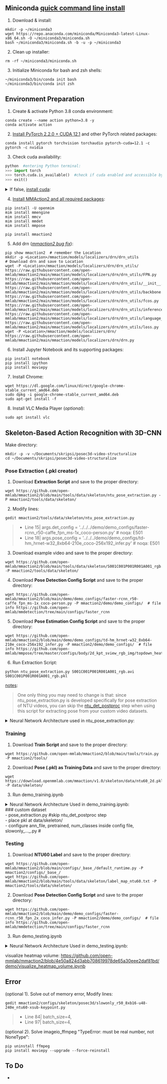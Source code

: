 ## Miniconda [quick command line install](https://docs.anaconda.com/free/miniconda/#quick-command-line-install)
1. Download & install:
```
mkdir -p ~/miniconda3
wget https://repo.anaconda.com/miniconda/Miniconda3-latest-Linux-x86_64.sh -O ~/miniconda3/miniconda.sh
bash ~/miniconda3/miniconda.sh -b -u -p ~/miniconda3
```
2. Clean up installer:
```
rm -rf ~/miniconda3/miniconda.sh
```
3. Initialize Miniconda for bash and zsh shells:
```
~/miniconda3/bin/conda init bash
~/miniconda3/bin/conda init zsh
```
## Environment Preparation
1. Create & activate Python 3.8 conda environment:
```
conda create --name action python=3.8 -y
conda activate action
```
2. [Install PyTorch 2.2.0 + CUDA 12.1](https://pytorch.org/get-started/locally/) and other PyTorch related packages:
```
conda install pytorch torchvision torchaudio pytorch-cuda=12.1 -c pytorch -c nvidia
```
3. Check cuda availability:
```python
python  #entering Python terminal:
>>> import torch
>>> torch.cuda.is_available()  #check if cuda enabled and accessible by PyTorch
>>> exit()
```
<Details close>
  <summary>If false, <a href="https://developer.nvidia.com/cuda-downloads?target_os=Linux&target_arch=x86_64&Distribution=Ubuntu&target_version=22.04&target_type=deb_network">install cuda</a>:</summary>
  
  3.1 Base Installer (*over network*), **for Ubuntu 22.04**:
  ```shell
  wget https://developer.download.nvidia.com/compute/cuda/repos/ubuntu2204/x86_64/cuda-keyring_1.1-1_all.deb
  sudo dpkg -i cuda-keyring_1.1-1_all.deb
  sudo apt-get update
  sudo apt-get -y install cuda-toolkit-12-5
  ```
  3.2 Driver Installer (*legacy kernel*):
  ```shell
  sudo apt-get install -y cuda-drivers #Remember to Enroll MOK during reboot
  ```
  <Details close>
    <summary>If missed the Enroll MOK screen:</summary>
    
    ```shell
    sudo mokutil -t /var/lib/shim-signed/mok/MOK.der #check if MOK enrolled
    sudo mokutil -import /var/lib/shim-signed/mok/MOK.der
    sudo mokutil -t /var/lib/shim-signed/mok/MOK.der #verify that MOK enrolled
    sudo reboot now #Remember to Enroll MOK, continue, enter password
    ```
  </Details>
  
  3.3 Verify cuda availability:
  ```python
  python  #entering Python terminal:
  >>> import torch
  >>> torch.cuda.is_available() #verify that cuda enabled and accessible by PyTorch
  >>> exit()
  ```
</Details>

4. [Install MMAction2 and all required packages](https://mmaction2.readthedocs.io/en/latest/get_started/installation.html#best-practices):
```shell
pip install -U openmim
mim install mmengine
mim install mmcv
mim install mmdet
mim install mmpose

pip install mmaction2
```
5. Add drn ([*mmaction2 bug fix*](https://github.com/open-mmlab/mmaction2/issues/2714)):
```shell
pip show mmaction2  # remember the Location
mkdir -p <Location>/mmaction/models/localizers/drn/drn_utils
# Download drn and save to Location
wget -P <Location>/mmaction/models/localizers/drn/drn_utils/ https://raw.githubusercontent.com/open-mmlab/mmaction2/main/mmaction/models/localizers/drn/drn_utils/FPN.py https://raw.githubusercontent.com/open-mmlab/mmaction2/main/mmaction/models/localizers/drn/drn_utils/__init__.py https://raw.githubusercontent.com/open-mmlab/mmaction2/main/mmaction/models/localizers/drn/drn_utils/backbone.py https://raw.githubusercontent.com/open-mmlab/mmaction2/main/mmaction/models/localizers/drn/drn_utils/fcos.py https://raw.githubusercontent.com/open-mmlab/mmaction2/main/mmaction/models/localizers/drn/drn_utils/inference.py https://raw.githubusercontent.com/open-mmlab/mmaction2/main/mmaction/models/localizers/drn/drn_utils/language_module.py https://raw.githubusercontent.com/open-mmlab/mmaction2/main/mmaction/models/localizers/drn/drn_utils/loss.py
wget -P <Location>/mmaction/models/localizers/drn/ https://raw.githubusercontent.com/open-mmlab/mmaction2/main/mmaction/models/localizers/drn/drn.py
```
6. Install Jupyter Notebook and its supporting packages:
```shell
pip install notebook
pip install ipython
pip install moviepy
```
7. Install Chrome:
```shell
wget https://dl.google.com/linux/direct/google-chrome-stable_current_amd64.deb
sudo dpkg -i google-chrome-stable_current_amd64.deb
sudo apt-get install -f
```
8. Install VLC Media Player (*optional*):
```shell
sudo apt install vlc
```
## Skeleton-Based Action Recognition with 3D-CNN
Make directory:
```shell
mkdir -p -v ~/Documents/skripsi/posec3d-video-structuralize
cd ~/Documents/skripsi/posec3d-video-structuralize
```
### Pose Extraction (.pkl creator)
1. Download **Extraction Script** and save to the proper directory:
```shell
wget https://github.com/open-mmlab/mmaction2/blob/main/tools/data/skeleton/ntu_pose_extraction.py -P mmaction2/tools/data/skeleton/
```
2. Modify lines:
```shell
gedit mmaction2/tools/data/skeleton/ntu_pose_extraction.py
```
> * Line 15| args.det_config = '../../../demo/demo_configs/faster-rcnn_r50-caffe_fpn_ms-1x_coco-person.py'  # noqa: E501<br />
> * Line 18| args.pose_config = '../../../demo/demo_configs/td-hm_hrnet-w32_8xb64-210e_coco-256x192_infer.py'  # noqa: E501
3. Download example video and save to the proper directory:
```shell
wget https://github.com/open-mmlab/mmaction2/blob/main/tools/data/skeleton/S001C001P001R001A001_rgb.avi -P mmaction2/tools/data/skeleton/
```
4. Download **Pose Detection Config Script** and save to the proper directory:
```shell
wget https://github.com/open-mmlab/mmaction2/blob/main/demo/demo_configs/faster-rcnn_r50-caffe_fpn_ms-1x_coco-person.py -P mmaction2/demo/demo_configs/  # file info https://github.com/open-mmlab/mmdetection/tree/main/configs/faster_rcnn
```
5. Download **Pose Estimation Config Script** and save to the proper directory:
```shell
wget https://github.com/open-mmlab/mmaction2/blob/main/demo/demo_configs/td-hm_hrnet-w32_8xb64-210e_coco-256x192_infer.py -P mmaction2/demo/demo_configs/  # file info https://github.com/open-mmlab/mmpose/tree/master/configs/body/2d_kpt_sview_rgb_img/topdown_heatmap
```
6. Run Extraction Script:
```shell
python ntu_pose_extraction.py S001C001P001R001A001_rgb.avi S001C001P001R001A001_rgb.pkl
```
[notes](https://github.com/open-mmlab/mmaction2/blob/main/configs/skeleton/posec3d/custom_dataset_training.md):
> One only thing you may need to change is that: since ntu_pose_extraction.py is developed specifically for pose extraction of NTU videos, you can skip the [ntu_det_postproc](https://github.com/aldyraja/posec3d-video-structuralize/blob/master/mmaction2/tools/data/skeleton/ntu_pose_extraction.py#L269) step when using this script for extracting pose from your custom video datasets.

<details close>
<summary>Neural Network Architecture used in ntu_pose_extraction.py:</summary>
<table style="margin-left:auto;margin-right:auto;font-size:1.3vw;padding:3px 5px;text-align:center;vertical-align:center;">
  <tr>
    <td colspan="4" style="font-weight:bold;">HUMAN DETECTION</td>
  </tr>
  <tr>
    <td>config</td>
    <td><a href="https://github.com/open-mmlab/mmaction2/blob/main/demo/demo_configs/faster-rcnn_r50-caffe_fpn_ms-1x_coco-person.py">mmaction2/demo/demo_configs/faster-rcnn_r50-caffe_fpn_ms-1x_coco-person.py</a></td>
  </tr>
  <tr>
    <td>checkpoint</td>
    <td><a href="https://download.openmmlab.com/mmdetection/v2.0/faster_rcnn/faster_rcnn_r50_fpn_1x_coco-person/faster_rcnn_r50_fpn_1x_coco-person_20201216_175929-d022e227.pth">faster_rcnn_r50_fpn_1x_coco-person_20201216_175929-d022e227.pth</a></td>
  </tr>
  <tr>
    <td colspan="4" style="font-weight:bold;">POSE ESTIMATION</td>
  </tr>
  <tr>
    <td>config</td>
    <td><a href="https://github.com/open-mmlab/mmaction2/blob/main/demo/demo_configs/td-hm_hrnet-w32_8xb64-210e_coco-256x192_infer.py">mmaction2/demo/demo_configs/td-hm_hrnet-w32_8xb64-210e_coco-256x192_infer.py</a></td>
  </tr>
  <tr>
    <td>checkpoint</td>
    <td><a href="https://download.openmmlab.com/mmpose/top_down/hrnet/hrnet_w32_coco_256x192-c78dce93_20200708.pth">hrnet_w32_coco_256x192-c78dce93_20200708.pth</a></td>
  </tr>
</table>
</details>

### Training
1. Download **Train Script** and save to the proper directory:
```
wget https://github.com/open-mmlab/mmaction2/blob/main/tools/train.py -P mmaction2/tools/
```
2. Download **Pose (.pkl) as Training Data** and save to the proper directory:
```
wget https://download.openmmlab.com/mmaction/v1.0/skeleton/data/ntu60_2d.pkl -P data/skeleton/
```
3. Run demo_training.ipynb

<details close>
<summary>Neural Network Architecture Used in demo_training.ipynb:</summary>
<table style="margin-left:auto;margin-right:auto;font-size:1.3vw;padding:3px 5px;text-align:center;vertical-align:center;">
  <tr>
    <td colspan="4" style="font-weight:bold;">HUMAN DETECTION & POSE ESTIMATION</td>
  </tr>
  <tr>
    <td>pkl</td>
    <td><a href="https://download.openmmlab.com/mmaction/v1.0/skeleton/data/ntu60_2d.pkl">data/skeleton/ntu60_2d.pkl</a></td>
  </tr>
  <tr>
    <td>stated at</td>
    <td><a href="https://github.com/open-mmlab/mmaction2/blob/main/configs/skeleton/posec3d/slowonly_r50_8xb16-u48-240e_ntu60-xsub-keypoint.py">mmaction2/configs/skeleton/posec3d/slowonly_r50_8xb16-u48-240e_ntu60-xsub-keypoint.py</a></td>
  </tr>
  <tr>
    <td colspan="4" style="font-weight:bold;">ACTION CLASSIFICATION</td>
  </tr>
  <tr>
    <td>config</td>
    <td><a href="https://github.com/open-mmlab/mmaction2/blob/main/configs/skeleton/posec3d/slowonly_r50_8xb16-u48-240e_ntu60-xsub-keypoint.py">mmaction2/configs/skeleton/posec3d/slowonly_r50_8xb16-u48-240e_ntu60-xsub-keypoint.py</a></td>
  </tr>
  <tr>
    <td>checkpoint</td>
    <td>--resume  #If specify checkpoint path, resume from it, while if not specify, try to auto resume from the latest checkpoint in the work directory.</td>
  </tr>
</table>
</details>
### custom dataset
<br />- pose_extraction.py #skip ntu_det_postproc step
<br />- place pkl at data/skeleton/
<br />- configure ann_file, pretrained, num_classes inside config file, slowonly_..._.py #

### Testing
1. Download **NTU60 Label** and save to the proper directory:
```shell
wget https://github.com/open-mmlab/mmaction2/blob/main/configs/_base_/default_runtime.py -P mmaction2/configs/_base_/
wget https://github.com/open-mmlab/mmaction2/blob/main/tools/data/skeleton/label_map_ntu60.txt -P mmaction2/tools/data/skeleton/
```
2. Download **Pose Detection Config Script** and save to the proper directory:
```shell
wget https://github.com/open-mmlab/mmaction2/blob/main/demo/demo_configs/faster-rcnn_r50_fpn_2x_coco_infer.py -P mmaction2/demo/demo_configs/  # file info https://github.com/open-mmlab/mmdetection/tree/main/configs/faster_rcnn
```
3. Run demo_testing.ipynb

<details close>
<summary>Neural Network Architecture Used in demo_testing.ipynb:</summary>
<table style="margin-left:auto;margin-right:auto;font-size:1.3vw;padding:3px 5px;text-align:center;vertical-align:center;">
  <tr>
    <td colspan="4" style="font-weight:bold;">HUMAN DETECTION</td>
  </tr>
  <tr>
    <td>config</td>
    <td><a href="https://github.com/open-mmlab/mmaction2/blob/main/demo/demo_configs/faster-rcnn_r50-caffe_fpn_ms-1x_coco-person.py">mmaction2/demo/demo_configs/faster-rcnn_r50_fpn_2x_coco_infer.py</a></td>
  </tr>
  <tr>
    <td>checkpoint</td>
    <td><a href="http://download.openmmlab.com/mmdetection/v2.0/faster_rcnn/faster_rcnn_r50_fpn_2x_coco/faster_rcnn_r50_fpn_2x_coco_bbox_mAP-0.384_20200504_210434-a5d8aa15.pth">faster_rcnn_r50_fpn_2x_coco_bbox_mAP-0.384_20200504_210434-a5d8aa15.pth</a></td>
  </tr>
  <tr>
    <td colspan="4" style="font-weight:bold;">POSE ESTIMATION</td>
  </tr>
  <tr>
    <td>config</td>
    <td><a href="https://github.com/open-mmlab/mmaction2/blob/main/demo/demo_configs/td-hm_hrnet-w32_8xb64-210e_coco-256x192_infer.py">mmaction2/demo/demo_configs/td-hm_hrnet-w32_8xb64-210e_coco-256x192_infer.py</a></td>
  </tr>
  <tr>
    <td>checkpoint</td>
    <td><a href="https://download.openmmlab.com/mmpose/top_down/hrnet/hrnet_w32_coco_256x192-c78dce93_20200708.pth">hrnet_w32_coco_256x192-c78dce93_20200708.pth</a></td>
  </tr>
  <tr>
    <td colspan="4" style="font-weight:bold;">ACTION CLASSIFICATION</td>
  </tr>
  <tr>
    <td>config</td>
    <td><a href="https://github.com/open-mmlab/mmaction2/blob/main/configs/skeleton/posec3d/slowonly_r50_8xb16-u48-240e_ntu60-xsub-keypoint.py">mmaction2/configs/skeleton/posec3d/slowonly_r50_8xb16-u48-240e_ntu60-xsub-keypoint.py</a></td>
  </tr>
  <tr>
    <td>checkpoint</td>
    <td><a href="https://download.openmmlab.com/mmaction/skeleton/posec3d/slowonly_r50_u48_240e_ntu60_xsub_keypoint/slowonly_r50_u48_240e_ntu60_xsub_keypoint-f3adabf1.pth">slowonly_r50_u48_240e_ntu60_xsub_keypoint/slowonly_r50_u48_240e_ntu60_xsub_keypoint-f3adabf1.pth</a></td>
  </tr>
</table>
</details>

visualize heatmap volume: https://github.com/open-mmlab/mmaction2/blob/4e50a824d3abb708619978de65a30eee2daf81bd/demo/visualize_heatmap_volume.ipynb

## Error
(optional 1). Solve out of memory error, Modify lines:
```shell
gedit mmaction2/configs/skeleton/posec3d/slowonly_r50_8xb16-u48-240e_ntu60-xsub-keypoint.py
```
> * Line 84| batch_size=4,<br />
> * Line 97| batch_size=4,

(optional 2). Solve imageio_ffmpeg "TypeError: must be real number, not NoneType":
```shell
pip uninstall ffmpeg
pip install moviepy --upgrade --force-reinstall
```
## To Do
- 
